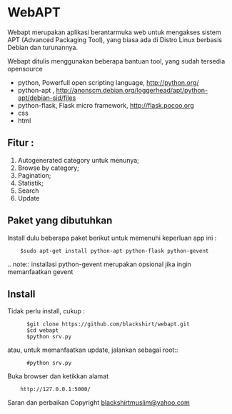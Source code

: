 WebAPT
======

Webapt merupakan aplikasi berantarmuka web untuk mengakses sistem APT (Advanced Packaging Tool), yang biasa ada di Distro Linux berbasis Debian dan turunannya.

Webapt ditulis menggunakan beberapa bantuan tool, yang sudah tersedia opensource

- python, Powerfull open scripting language, http://python.org/
- python-apt , http://anonscm.debian.org/loggerhead/apt/python-apt/debian-sid/files
- python-flask, Flask micro framework, http://flask.pocoo.org
- css
- html


Fitur :
-------
1. Autogenerated category untuk menunya;
2. Browse by category;
3. Pagination;
4. Statistik;
5. Search
6. Update

Paket yang dibutuhkan
---------------------
Install dulu beberapa paket berikut untuk memenuhi keperluan app ini :

		$sudo apt-get install python-apt python-flask python-gevent

.. note:: installasi python-gevent merupakan opsional jika ingin memanfaatkan gevent


Install
-------
Tidak perlu install, cukup :

          $git clone https://github.com/blackshirt/webapt.git
          $cd webapt
          $python srv.py

atau, untuk memanfaatkan update, jalankan sebagai root::
         
          #python srv.py

Buka browser dan ketikkan alamat

		http://127.0.0.1:5000/
		
Saran dan perbaikan
Copyright blackshirtmuslim@yahoo.com
